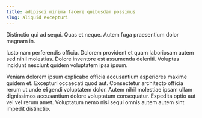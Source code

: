 ```yaml
---
title: adipisci minima facere quibusdam possimus
slug: aliquid excepturi
---
```


Distinctio qui ad sequi. Quas et neque. Autem fuga praesentium dolor magnam in.

Iusto nam perferendis officia. Dolorem provident et quam laboriosam autem sed nihil molestias. Dolore inventore est assumenda deleniti. Voluptas incidunt nesciunt quidem voluptatem ipsa ipsum.

Veniam dolorem ipsum explicabo officia accusantium asperiores maxime quidem et. Excepturi occaecati quod aut. Consectetur architecto officia rerum ut unde eligendi voluptatem dolor. Autem nihil molestiae ipsam ullam dignissimos accusantium dolore voluptatum consequatur. Expedita optio aut vel vel rerum amet. Voluptatum nemo nisi sequi omnis autem autem sint impedit distinctio.
